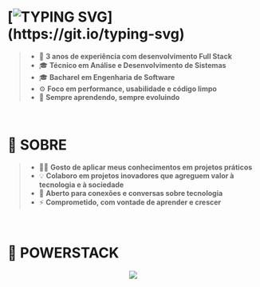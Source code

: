# [![TYPING SVG](https://readme-typing-svg.demolab.com?font=Poppins&weight=800&size=26&pause=1000&color=9400D3&vCenter=true&width=520&lines=👋+Ol%C3%A1!+Sou+Eduardo+Florenciano;🚀+Desenvolvedor+Full+Stack;)](https://git.io/typing-svg)

> - 💼 **3 anos de experiência com desenvolvimento Full Stack**
> - 🎓 **Técnico em Análise e Desenvolvimento de Sistemas**
> - 🎓 **Bacharel em Engenharia de Software**
> - ⚙️ **Foco em performance, usabilidade e código limpo**
> - 🎯 **Sempre aprendendo, sempre evoluindo**

<br>

# 🧪 **SOBRE**
> - 👨‍💻 **Gosto de aplicar meus conhecimentos em projetos práticos**
> - 💡 **Colaboro em projetos inovadores que agreguem valor à tecnologia e à sociedade**
> - 🤝 **Aberto para conexões e conversas sobre tecnologia**
> - ⚡ **Comprometido, com vontade de aprender e crescer**

<br>

# 🔮 **POWERSTACK**
<div align="center">
    <img src="https://skillicons.dev/icons?i=html,css,bootstrap,js,nodejs,git,github,figma,vscode&theme=dark">
</div>
